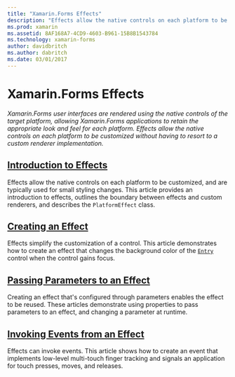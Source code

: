 ```yaml
---
title: "Xamarin.Forms Effects"
description: "Effects allow the native controls on each platform to be customized without having to resort to a custom renderer implementation."
ms.prod: xamarin
ms.assetid: 8AF168A7-4CD9-4603-B961-15B8B1543784
ms.technology: xamarin-forms
author: davidbritch
ms.author: dabritch
ms.date: 03/01/2017
---
```


# Xamarin.Forms Effects

_Xamarin.Forms user interfaces are rendered using the native controls of the target platform, allowing Xamarin.Forms applications to retain the appropriate look and feel for each platform. Effects allow the native controls on each platform to be customized without having to resort to a custom renderer implementation._

## [Introduction to Effects](introduction.md)

Effects allow the native controls on each platform to be customized, and are typically used for small styling changes. This article provides an introduction to effects, outlines the boundary between effects and custom renderers, and describes the `PlatformEffect` class.

## [Creating an Effect](creating.md)

Effects simplify the customization of a control. This article demonstrates how to create an effect that changes the background color of the [`Entry`](xref:Xamarin.Forms.Entry) control when the control gains focus.

## [Passing Parameters to an Effect](passing-parameters/index.md)

Creating an effect that's configured through parameters enables the effect to be reused. These articles demonstrate using properties to pass parameters to an effect, and changing a parameter at runtime.

## [Invoking Events from an Effect](touch-tracking.md)

Effects can invoke events. This article shows how to create an event that implements low-level multi-touch finger tracking and signals an application for touch presses, moves, and releases.
